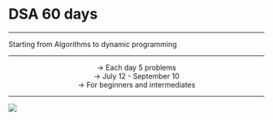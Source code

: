 # DSA 60 days 


<hr>
Starting from Algorithms to dynamic programming

<hr><center>
-> Each day 5 problems <br>
-> July 12 - September 10 <br>
-> For beginners and intermediates <br></center>
<hr>
<img src="https://github.com/Sushreesatarupa/DSA-60Days/blob/main/IMG_20210710_014552.jpg">
